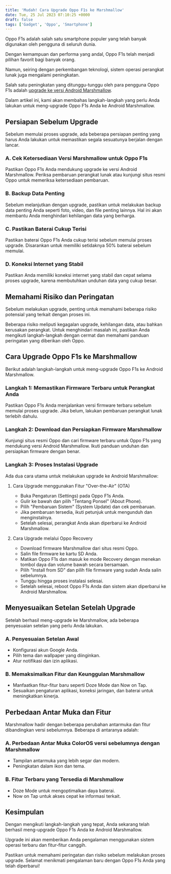 ```yaml
---
title: 'Mudah! Cara Upgrade Oppo F1s ke Marshmallow'
date: Tue, 25 Jul 2023 07:10:25 +0000
draft: false
tags: ['Gadget', 'Oppo', 'Smartphone']
---
```


Oppo F1s adalah salah satu smartphone populer yang telah banyak digunakan oleh pengguna di seluruh dunia.

Dengan kemampuan dan performa yang andal, Oppo F1s telah menjadi pilihan favorit bagi banyak orang.

Namun, seiring dengan perkembangan teknologi, sistem operasi perangkat lunak juga mengalami peningkatan.

Salah satu peningkatan yang ditunggu-tunggu oleh para pengguna Oppo F1s adalah [upgrade ke versi Android Marshmallow](https://blog.ajiekusumadhany.com/cara-upgrade-oppo-f1s-ke-marshmallow).

Dalam artikel ini, kami akan membahas langkah-langkah yang perlu Anda lakukan untuk meng-upgrade Oppo F1s Anda ke Android Marshmallow.

Persiapan Sebelum Upgrade
-------------------------

Sebelum memulai proses upgrade, ada beberapa persiapan penting yang harus Anda lakukan untuk memastikan segala sesuatunya berjalan dengan lancar.

### A. Cek Ketersediaan Versi Marshmallow untuk Oppo F1s

Pastikan Oppo F1s Anda mendukung upgrade ke versi Android Marshmallow. Periksa pembaruan perangkat lunak atau kunjungi situs resmi Oppo untuk memeriksa ketersediaan pembaruan.

### B. Backup Data Penting

Sebelum melanjutkan dengan upgrade, pastikan untuk melakukan backup data penting Anda seperti foto, video, dan file penting lainnya. Hal ini akan membantu Anda menghindari kehilangan data yang berharga.

### C. Pastikan Baterai Cukup Terisi

Pastikan baterai Oppo F1s Anda cukup terisi sebelum memulai proses upgrade. Disarankan untuk memiliki setidaknya 50% baterai sebelum memulai.

### D. Koneksi Internet yang Stabil

Pastikan Anda memiliki koneksi internet yang stabil dan cepat selama proses upgrade, karena membutuhkan unduhan data yang cukup besar.

Memahami Risiko dan Peringatan
------------------------------

Sebelum melakukan upgrade, penting untuk memahami beberapa risiko potensial yang terkait dengan proses ini.

Beberapa risiko meliputi kegagalan upgrade, kehilangan data, atau bahkan kerusakan perangkat. Untuk menghindari masalah ini, pastikan Anda mengikuti langkah-langkah dengan cermat dan memahami panduan peringatan yang diberikan oleh Oppo.

Cara Upgrade Oppo F1s ke Marshmallow
------------------------------------

Berikut adalah langkah-langkah untuk meng-upgrade Oppo F1s ke Android Marshmallow.

### Langkah 1: Memastikan Firmware Terbaru untuk Perangkat Anda

Pastikan Oppo F1s Anda menjalankan versi firmware terbaru sebelum memulai proses upgrade. Jika belum, lakukan pembaruan perangkat lunak terlebih dahulu.

### Langkah 2: Download dan Persiapkan Firmware Marshmallow

Kunjungi situs resmi Oppo dan cari firmware terbaru untuk Oppo F1s yang mendukung versi Android Marshmallow. Ikuti panduan unduhan dan persiapkan firmware dengan benar.

### Langkah 3: Proses Instalasi Upgrade

Ada dua cara utama untuk melakukan upgrade ke Android Marshmallow:

1.  Cara Upgrade menggunakan Fitur "Over-the-Air" (OTA)
    
    *   Buka Pengaturan (Settings) pada Oppo F1s Anda.
    *   Gulir ke bawah dan pilih "Tentang Ponsel" (About Phone).
    *   Pilih "Pembaruan Sistem" (System Update) dan cek pembaruan.
    *   Jika pembaruan tersedia, ikuti petunjuk untuk mengunduh dan menginstalnya.
    *   Setelah selesai, perangkat Anda akan diperbarui ke Android Marshmallow.
2.  Cara Upgrade melalui Oppo Recovery
    
    *   Download firmware Marshmallow dari situs resmi Oppo.
    *   Salin file firmware ke kartu SD Anda.
    *   Matikan Oppo F1s dan masuk ke mode Recovery dengan menekan tombol daya dan volume bawah secara bersamaan.
    *   Pilih "Install from SD" dan pilih file firmware yang sudah Anda salin sebelumnya.
    *   Tunggu hingga proses instalasi selesai.
    *   Setelah selesai, reboot Oppo F1s Anda dan sistem akan diperbarui ke Android Marshmallow.

Menyesuaikan Setelan Setelah Upgrade
------------------------------------

Setelah berhasil meng-upgrade ke Marshmallow, ada beberapa penyesuaian setelan yang perlu Anda lakukan.

### A. Penyesuaian Setelan Awal

*   Konfigurasi akun Google Anda.
*   Pilih tema dan wallpaper yang diinginkan.
*   Atur notifikasi dan izin aplikasi.

### B. Memaksimalkan Fitur dan Keunggulan Marshmallow

*   Manfaatkan fitur-fitur baru seperti Doze Mode dan Now on Tap.
*   Sesuaikan pengaturan aplikasi, koneksi jaringan, dan baterai untuk meningkatkan kinerja.

Perbedaan Antar Muka dan Fitur
------------------------------

Marshmallow hadir dengan beberapa perubahan antarmuka dan fitur dibandingkan versi sebelumnya. Beberapa di antaranya adalah:

### A. Perbedaan Antar Muka ColorOS versi sebelumnya dengan Marshmallow

*   Tampilan antarmuka yang lebih segar dan modern.
*   Peningkatan dalam ikon dan tema.

### B. Fitur Terbaru yang Tersedia di Marshmallow

*   Doze Mode untuk mengoptimalkan daya baterai.
*   Now on Tap untuk akses cepat ke informasi terkait.

Kesimpulan
----------

Dengan mengikuti langkah-langkah yang tepat, Anda sekarang telah berhasil meng-upgrade Oppo F1s Anda ke Android Marshmallow.

Upgrade ini akan memberikan Anda pengalaman menggunakan sistem operasi terbaru dan fitur-fitur canggih.

Pastikan untuk memahami peringatan dan risiko sebelum melakukan proses upgrade. Selamat menikmati pengalaman baru dengan Oppo F1s Anda yang telah diperbarui!